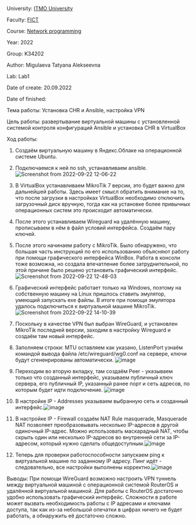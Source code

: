 University: [ITMO University](https://itmo.ru/ru/)

Faculty: [FICT](https://fict.itmo.ru)

Course: [Network programming](https://github.com/itmo-ict-faculty/network-programming)

Year: 2022

Group: K34202

Author: Migulaeva Tatyana Alekseevna

Lab: Lab1

Date of create: 20.09.2022

Date of finished: 


Тема работы: Установка CHR и Ansible, настройка VPN

Цель работы: развертывание виртуальной машины с установленной системой контроля конфигураций Ansible и установка CHR в VirtualBox


Ход работы:
1. Создаём виртуальную машину в Яндекс.Облаке на операционной системе Ubuntu.

2. Подключаемся к ней по ssh, устанавливаем ansible.
![Screenshot from 2022-09-22 12-06-22](https://user-images.githubusercontent.com/64036217/192327211-a69aa333-ff41-41bf-afb6-5cb8b9a54870.png)

3. В VirtualBox устанавливаем MikroTik 7 версии, это будет важно для дальнейшей работы. Здесь имеет смысл обратить внимание на то, что после загрузки в настройках VirtualBox необходимо отключить загрузочный диск вручную, тогда как на установке более привычных операционных систем это происходит автоматически.

4. После этого устанавливаем Wireguard на удалённую машину, прописываем в нём в файл условий интерфейса. Создаём пару ключей.

5. После этого начинаем работу с MikroTik. Было обнаружено, что большая часть инструкций по его использованию объясняют работу при помощи графического интерфейса WinBox. Работа в консоли тоже возможна, но создала впечатление более затруднительной, по этой причине было решено установить графический интерфейс.![Screenshot from 2022-09-22 12-48-03](https://user-images.githubusercontent.com/64036217/192327414-7d15525b-4639-42db-a30d-83178ab2ea07.png)

6. Графический интерфейс работает только на Windows, поэтому на собственную машину на Linux пришлось ставить эмулятор, умеющий запускать exe файлы. В итоге при помощи эмулятора удалось подключиться к виртуальной машине MikroTik.![Screenshot from 2022-09-22 14-10-39](https://user-images.githubusercontent.com/64036217/192327563-2c45379f-fc6c-42ae-b243-d7d6a5338119.png)

7. Поскольку в качестве VPN был выбран WireGuard, и установлен MikroTik последней версии, заходим в настройку Wireguard и создаём там новый интерфейс.
8. Заполняем строки: MTU оставляем как указано, ListenPort узнаём командой вывода файла /etc/wireguard/wg0.conf на сервере, ключи будут сгененрированы автоматически.
![image](https://user-images.githubusercontent.com/64036217/192327940-a21d9a06-cfd7-4ea1-ab19-1f521d8c6e46.png)

10. Переходим во вторую вкладку, там создаём Peer - указываем только что созданный интерфейс, указываем публичный ключ сервера, его публичный IP, указанный ранее порт и сеть адресов, по которым будет идти подключение.
![image](https://user-images.githubusercontent.com/64036217/192328037-8d218e8e-a2e3-4533-8ab6-eb6015283af6.png)

12. В настройке IP - Addresses указываем выбранную сеть и созданный интерфейс.![image](https://user-images.githubusercontent.com/64036217/192328647-1481c72c-af9e-46c0-a09a-8539ebab66af.png)

13. В настройке IP - Firewall создаём NAT Rule masquerade, Masquerade NAT позволяет преобразовывать несколько IP-адресов в другой одиночный IP-адрес. Можно использовать маскарадный NAT, чтобы скрыть один или несколько IP-адресов во внутренней сети за IP-адресом, который нужно сделать общедоступным.![image](https://user-images.githubusercontent.com/64036217/192328745-d5511914-62ea-40d6-a330-8ab4edd602e8.png)

14. Теперь для проверки работоспособности запускаем ping к виртуальной машине по заданному IP адресу. Пинг идёт - следовательно, все настройки выполнены корректно.![image](https://user-images.githubusercontent.com/64036217/192328844-18d39a11-2ef8-478f-80ec-9e58492fc043.png)


Выводы: При помощи WireGuard возможно настроить VPN туннель между виртуальной машиной с операционной системой RouterOS и удалённой виртуальной машиной. Для работы с RouterOS достаточно удобно использовать графический интерфейс. Сложности в работе может вызвать необходимость работы с IP адресами и ключами доступа, так как из-за небольшой опечатки в цифрах ничего не будет работать, а обнаружить её достаточно сложно.
